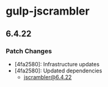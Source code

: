 # gulp-jscrambler

## 6.4.22

### Patch Changes

- [4fa2580]: Infrastructure updates
- [4fa2580]: Updated dependencies
  - jscrambler@6.4.22
